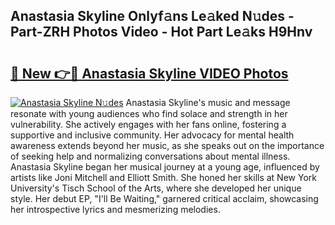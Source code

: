 ## Anastasia Skyline Onlyf𝚊ns Le𝚊ked N𝚞des - Part-ZRH Photos Video - Hot Part Le𝚊ks H9Hnv

# <h2><a href="http://ab40166.deff.icu/?id=Anastasia+Skyline">🔗 New 👉🔴 Anastasia Skyline VIDEO Photos</a></h2>

[![Anastasia Skyline N𝚞des](https://i.imgur.com/rIISA9y.gif)](http://ab40166.deff.icu/?id=Anastasia+Skyline)
Anastasia Skyline's music and message resonate with young audiences who find solace and strength in her vulnerability. She actively engages with her fans online, fostering a supportive and inclusive community. Her advocacy for mental health awareness extends beyond her music, as she speaks out on the importance of seeking help and normalizing conversations about mental illness. Anastasia Skyline began her musical journey at a young age, influenced by artists like Joni Mitchell and Elliott Smith. She honed her skills at New York University's Tisch School of the Arts, where she developed her unique style. Her debut EP, "I'll Be Waiting," garnered critical acclaim, showcasing her introspective lyrics and mesmerizing melodies.
